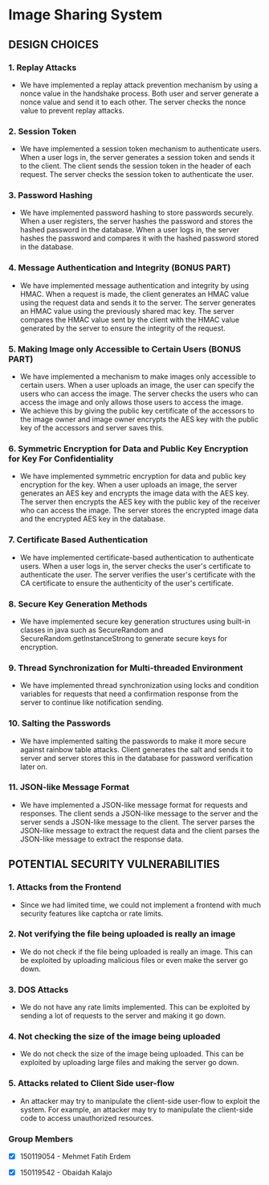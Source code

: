 # Image Sharing System

## DESIGN CHOICES

### 1. Replay Attacks
- We have implemented a replay attack prevention mechanism by using a nonce value in the handshake process. Both user and server generate a nonce value and send it to each other. The server checks the nonce value to prevent replay attacks.

### 2. Session Token
- We have implemented a session token mechanism to authenticate users. When a user logs in, the server generates a session token and sends it to the client. The client sends the session token in the header of each request. The server checks the session token to authenticate the user.

### 3. Password Hashing
- We have implemented password hashing to store passwords securely. When a user registers, the server hashes the password and stores the hashed password in the database. When a user logs in, the server hashes the password and compares it with the hashed password stored in the database.

### 4. Message Authentication and Integrity (BONUS PART)
- We have implemented message authentication and integrity by using HMAC. When a request is made, the client generates an HMAC value using the request data and sends it to the server. The server generates an HMAC value using the previously shared mac key. The server compares the HMAC value sent by the client with the HMAC value generated by the server to ensure the integrity of the request.

### 5. Making Image only Accessible to Certain Users (BONUS PART)
- We have implemented a mechanism to make images only accessible to certain users. When a user uploads an image, the user can specify the users who can access the image. The server checks the users who can access the image and only allows those users to access the image.
- We achieve this by giving the public key certificate of the accessors to the image owner and image owner encrypts the AES key with the public key of the accessors and server saves this.

### 6. Symmetric Encryption for Data and Public Key Encryption for Key For Confidentiality
- We have implemented symmetric encryption for data and public key encryption for the key. When a user uploads an image, the server generates an AES key and encrypts the image data with the AES key. The server then encrypts the AES key with the public key of the receiver who can access the image. The server stores the encrypted image data and the encrypted AES key in the database.

### 7. Certificate Based Authentication
- We have implemented certificate-based authentication to authenticate users. When a user logs in, the server checks the user's certificate to authenticate the user. The server verifies the user's certificate with the CA certificate to ensure the authenticity of the user's certificate.

### 8. Secure Key Generation Methods
- We have implemented secure key generation structures using built-in classes in java such as SecureRandom and SecureRandom.getInstanceStrong to generate secure keys for encryption.

### 9. Thread Synchronization for Multi-threaded Environment
- We have implemented thread synchronization using locks and condition variables for requests that need a confirmation response from the server to continue like notification sending.

### 10. Salting the Passwords
- We have implemented salting the passwords to make it more secure against rainbow table attacks. Client generates the salt and sends it to server and server stores this in the database for password verification later on.

### 11. JSON-like Message Format
- We have implemented a JSON-like message format for requests and responses. The client sends a JSON-like message to the server and the server sends a JSON-like message to the client. The server parses the JSON-like message to extract the request data and the client parses the JSON-like message to extract the response data.

## POTENTIAL SECURITY VULNERABILITIES

### 1. Attacks from the Frontend
- Since we had limited time, we could not implement a frontend with much security features like captcha or rate limits.

### 2. Not verifying the file being uploaded is really an image
- We do not check if the file being uploaded is really an image. This can be exploited by uploading malicious files or even make the server go down.

### 3. DOS Attacks
- We do not have any rate limits implemented. This can be exploited by sending a lot of requests to the server and making it go down.

### 4. Not checking the size of the image being uploaded
- We do not check the size of the image being uploaded. This can be exploited by uploading large files and making the server go down.

### 5. Attacks related to Client Side user-flow
- An attacker may try to manipulate the client-side user-flow to exploit the system. For example, an attacker may try to manipulate the client-side code to access unauthorized resources.

### Group Members
- [x] 150119054 - Mehmet Fatih Erdem
- [x] 150119542 - Obaidah Kalajo


